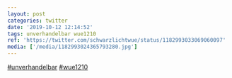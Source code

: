 ```yaml
---
layout: post
categories: twitter
date: '2019-10-12 12:14:52'
tags: unverhandelbar wue1210
ref: 'https://twitter.com/schwarzlichtwue/status/1182993033069060097'
media: ['/media/1182993024365793280.jpg']
---
```

[#unverhandelbar](/t/unverhandelbar) [#wue1210](/t/wue1210) 